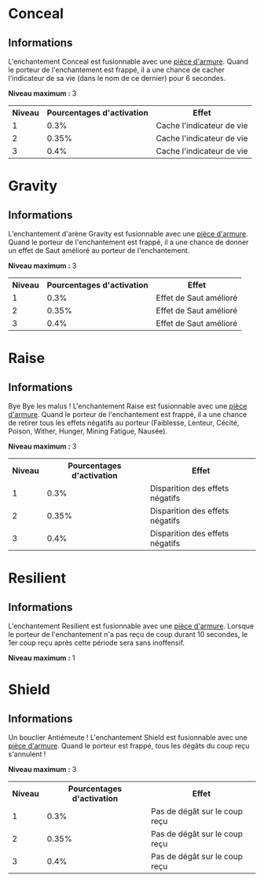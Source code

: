 # Conceal

## Informations
L'enchantement Conceal est fusionnable avec une [pièce d'armure](https://histeria.fr/wiki/2-équipement).
Quand le porteur de l'enchantement est frappé, il a une chance de cacher l'indicateur de sa vie (dans le nom de ce dernier) pour 6 secondes.

**Niveau maximum :** 3

<table>
  <tr>
    <th>Niveau</th>
    <th>Pourcentages d'activation</th>
    <th>Effet</th>
  </tr>
  <tr>
    <td>1</td>
    <td>0.3%</td>
    <td>Cache l'indicateur de vie</td>
  </tr>
  <tr>
    <td>2</td>
    <td>0.35%</td>
    <td>Cache l'indicateur de vie</td>
  </tr>
  <tr>
    <td>3</td>
    <td>0.4%</td>
    <td>Cache l'indicateur de vie</td>
</table>


# Gravity

## Informations
L'enchantement d'arène Gravity est fusionnable avec une [pièce d'armure](https://histeria.fr/wiki/2-équipement).
Quand le porteur de l'enchantement est frappé, il a une chance de donner un effet de Saut amélioré au porteur de l'enchantement.

**Niveau maximum :** 3

<table>
  <tr>
    <th>Niveau</th>
    <th>Pourcentages d'activation</th>
    <th>Effet</th>
  </tr>
  <tr>
    <td>1</td>
    <td>0.3%</td>
    <td>Effet de Saut amélioré</td>
  </tr>
  <tr>
    <td>2</td>
    <td>0.35%</td>
    <td>Effet de Saut amélioré</td>
  </tr>
  <tr>
    <td>3</td>
    <td>0.4%</td>
    <td>Effet de Saut amélioré</td>
</table>


# Raise

## Informations
Bye Bye les malus ! L'enchantement Raise est fusionnable avec une [pièce d'armure](https://histeria.fr/wiki/2-équipement).
Quand le porteur de l'enchantement est frappé, il a une chance de retirer tous les effets négatifs au porteur (Faiblesse, Lenteur, Cécité, Poison, Wither, Hunger, Mining Fatigue, Nausée).

**Niveau maximum :** 3

<table>
  <tr>
    <th>Niveau</th>
    <th>Pourcentages d'activation</th>
    <th>Effet</th>
  </tr>
  <tr>
    <td>1</td>
    <td>0.3%</td>
    <td>Disparition des effets négatifs</td>
  </tr>
  <tr>
    <td>2</td>
    <td>0.35%</td>
    <td>Disparition des effets négatifs</td>
  </tr>
  <tr>
    <td>3</td>
    <td>0.4%</td>
    <td>Disparition des effets négatifs</td>
</table>


# Resilient

## Informations
L'enchantement Resilient est fusionnable avec une [pièce d'armure](https://histeria.fr/wiki/2-équipement).
Lorsque le porteur de l'enchantement n'a pas reçu de coup durant 10 secondes, le 1er coup reçu après cette période sera sans inoffensif.

**Niveau maximum :** 1

# Shield

## Informations
Un bouclier Antiémeute ! L'enchantement Shield est fusionnable avec une [pièce d'armure](https://histeria.fr/wiki/2-équipement).
Quand le porteur est frappé, tous les dégâts du coup reçu s'annulent !

**Niveau maximum :** 3

<table>
  <tr>
    <th>Niveau</th>
    <th>Pourcentages d'activation</th>
    <th>Effet</th>
  </tr>
  <tr>
    <td>1</td>
    <td>0.3%</td>
    <td>Pas de dégât sur le coup reçu</td>
  </tr>
  <tr>
    <td>2</td>
    <td>0.35%</td>
    <td>Pas de dégât sur le coup reçu</td>
  </tr>
  <tr>
    <td>3</td>
    <td>0.4%</td>
    <td>Pas de dégât sur le coup reçu</td>
</table>